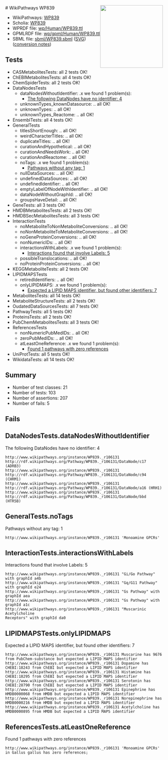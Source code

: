 <img style="float: right; width: 200px" src="../logo.png" />
# WikiPathways WP839

* WikiPathways: [WP839](https://identifiers.org/wikipathways:WP839)
* Scholia: [WP839](https://scholia.toolforge.org/wikipathways/WP839)
* WPRDF file: [wp/Human/WP839.ttl](../wp/Human/WP839.ttl)
* GPMLRDF file: [wp/gpml/Human/WP839.ttl](../wp/gpml/Human/WP839.ttl)
* SBML file: [sbml/WP839.sbml](../sbml/WP839.sbml) ([SVG](../sbml/WP839.svg)) ([conversion notes](../sbml/WP839.txt))

## Tests
* CASMetabolitesTests: all 2 tests OK!
* ChEBIMetabolitesTests: all 4 tests OK!
* ChemSpiderTests: all 2 tests OK!
* DataNodesTests
    * dataNodesWithoutIdentifier: .x we found 1 problem(s):
        * [The following DataNodes have no identifier: 4](#d2d32fa3)
    * unknownTypes_knownDatasource: .. all OK!
    * unknownTypes: .. all OK!
    * unknownTypes_Reactome: .. all OK!
* EnsemblTests: all 4 tests OK!
* GeneralTests
    * titlesShortEnough: .. all OK!
    * weirdCharacterTitles: .. all OK!
    * duplicateTitles: .. all OK!
    * curationAndHypothetical: .. all OK!
    * curationAndNeedsWork: .. all OK!
    * curationAndReactome: .. all OK!
    * noTags: .x we found 1 problem(s):
        * [Pathways without any tag: 1](#b5a30a81)
    * nullDataSources: .. all OK!
    * undefinedDataSources: .. all OK!
    * undefinedIdentifier: .. all OK!
    * emptyLabelOfNodeWithIdentifier: .. all OK!
    * dataNodeWithoutGraphId: .. all OK!
    * groupsHaveDetail: .. all OK!
* GeneTests: all 3 tests OK!
* HMDBMetabolitesTests: all 2 tests OK!
* HMDBSecMetabolitesTests: all 3 tests OK!
* InteractionTests
    * noMetaboliteToNonMetaboliteConversions: .. all OK!
    * noNonMetaboliteToMetaboliteConversions: .. all OK!
    * noGeneProteinConversions: .. all OK!
    * nonNumericIDs: .. all OK!
    * interactionsWithLabels: .x we found 1 problem(s):
        * [Interactions found that involve Labels: 5](#630d267c)
    * possibleTranslocations: .. all OK!
    * noProteinProteinConversions: .. all OK!
* KEGGMetaboliteTests: all 2 tests OK!
* LIPIDMAPSTests
    * retiredIdentifiers: .. all OK!
    * onlyLIPIDMAPS: .x we found 1 problem(s):
        * [Expected a LIPID MAPS identifier, but found other identifiers: 7](#48cc60be)
* MetabolitesTests: all 14 tests OK!
* MetaboliteStructureTests: all 2 tests OK!
* OudatedDataSourcesTests: all 7 tests OK!
* PathwayTests: all 5 tests OK!
* ProteinsTests: all 2 tests OK!
* PubChemMetabolitesTests: all 3 tests OK!
* ReferencesTests
    * nonNumericPubMedIDs: .. all OK!
    * zeroPubMedIDs: .. all OK!
    * atLeastOneReference: .x we found 1 problem(s):
        * [Found 1 pathways with zero references](#35eb778e)
* UniProtTests: all 5 tests OK!
* WikidataTests: all 14 tests OK!


## Summary

* Number of test classes: 21
* Number of tests: 103
* Number of assertions: 207
* Number of fails: 5

## Fails

<a name="d2d32fa3" />

## DataNodesTests.dataNodesWithoutIdentifier

The following DataNodes have no identifier: 4
```
http://www.wikipathways.org/instance/WP839._r106131 http://rdf.wikipathways.org/Pathway/WP839._r106131/DataNode/c17 (ADRB3)
http://www.wikipathways.org/instance/WP839._r106131 http://rdf.wikipathways.org/Pathway/WP839._r106131/DataNode/c94 (CHRM1)
http://www.wikipathways.org/instance/WP839._r106131 http://rdf.wikipathways.org/Pathway/WP839._r106131/DataNode/a16 (HRH1)
http://www.wikipathways.org/instance/WP839._r106131 http://rdf.wikipathways.org/Pathway/WP839._r106131/DataNode/bbd (HTR5B)
```

<a name="b5a30a81" />

## GeneralTests.noTags

Pathways without any tag: 1
```
http://www.wikipathways.org/instance/WP839._r106131 'Monoamine GPCRs' 
```

<a name="630d267c" />

## InteractionTests.interactionsWithLabels

Interactions found that involve Labels: 5
```
http://www.wikipathways.org/instance/WP839._r106131 "Gi/Go Pathway" with graphId a4b
http://www.wikipathways.org/instance/WP839._r106131 "Gq/G11 Pathway" with graphId e24
http://www.wikipathways.org/instance/WP839._r106131 "Gs Pathway" with graphId aea
http://www.wikipathways.org/instance/WP839._r106131 "Gs Pathway" with graphId a1c
http://www.wikipathways.org/instance/WP839._r106131 "Muscarinic
Acetylcholine 
Receptors" with graphId da0
```

<a name="48cc60be" />

## LIPIDMAPSTests.onlyLIPIDMAPS

Expected a LIPID MAPS identifier, but found other identifiers: 7
```
http://www.wikipathways.org/instance/WP839._r106131 Muscarine has 9676 from PubChem-substance but expected a LIPID MAPS identifier
http://www.wikipathways.org/instance/WP839._r106131 Dopamine has CHEBI:18243 from ChEBI but expected a LIPID MAPS identifier
http://www.wikipathways.org/instance/WP839._r106131 Histamine has CHEBI:18295 from ChEBI but expected a LIPID MAPS identifier
http://www.wikipathways.org/instance/WP839._r106131 Serotonin has CHEBI:28790 from ChEBI but expected a LIPID MAPS identifier
http://www.wikipathways.org/instance/WP839._r106131 Epinephrine has HMDB0000068 from HMDB but expected a LIPID MAPS identifier
http://www.wikipathways.org/instance/WP839._r106131 Norepinephrine has HMDB0000216 from HMDB but expected a LIPID MAPS identifier
http://www.wikipathways.org/instance/WP839._r106131 Acetylcholine has HMDB0000895 from HMDB but expected a LIPID MAPS identifier
```

<a name="35eb778e" />

## ReferencesTests.atLeastOneReference

Found 1 pathways with zero references
```
http://www.wikipathways.org/instance/WP839._r106131 'Monoamine GPCRs' in Gallus gallus has zero references; 
```

